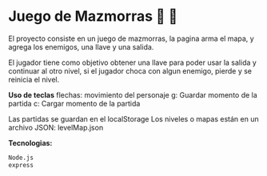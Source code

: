 # Juego de Mazmorras :fairy: :elf:

El proyecto consiste en un juego de mazmorras, la pagina arma el mapa, y agrega los enemigos, una llave y una salida. 

El jugador tiene como objetivo obtener una llave para poder usar la salida y continuar al otro nivel, si el jugador choca con algun enemigo, pierde y se reinicia el nivel.

__Uso de teclas__
flechas: movimiento del personaje
g: Guardar momento de la partida
c: Cargar momento de la partida

Las partidas se guardan en el localStorage
Los niveles o mapas están en un archivo JSON: levelMap.json


__Tecnologias:__
```sh
Node.js
express
```
